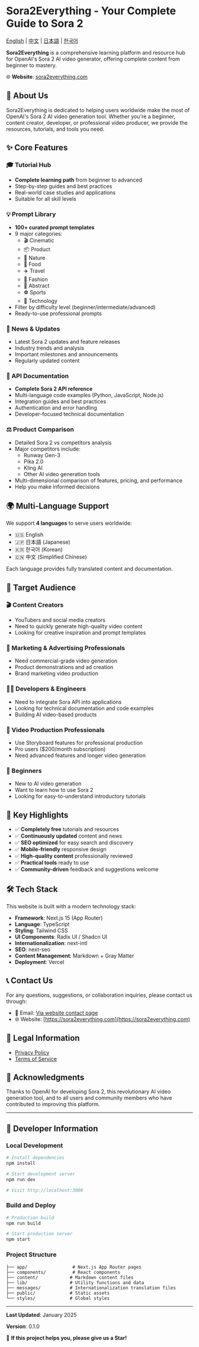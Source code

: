 # Sora2Everything - Your Complete Guide to Sora 2

[English](README.md) | [中文](README.zh.md) | [日本語](README.ja.md) | [한국어](README.ko.md)

**Sora2Everything** is a comprehensive learning platform and resource hub for OpenAI's Sora 2 AI video generator, offering complete content from beginner to mastery.

🌐 **Website**: [sora2everything.com](https://sora2everything.com)

## 📖 About Us

Sora2Everything is dedicated to helping users worldwide make the most of OpenAI's Sora 2 AI video generation tool. Whether you're a beginner, content creator, developer, or professional video producer, we provide the resources, tutorials, and tools you need.

## ✨ Core Features

### 🎓 Tutorial Hub
- **Complete learning path** from beginner to advanced
- Step-by-step guides and best practices
- Real-world case studies and applications
- Suitable for all skill levels

### 💡 Prompt Library
- **100+ curated prompt templates**
- 9 major categories:
  - 🎬 Cinematic
  - 📦 Product
  - 🌿 Nature
  - 🍔 Food
  - ✈️ Travel
  - 👗 Fashion
  - 🎨 Abstract
  - ⚽ Sports
  - 🔬 Technology
- Filter by difficulty level (beginner/intermediate/advanced)
- Ready-to-use professional prompts

### 📰 News & Updates
- Latest Sora 2 updates and feature releases
- Industry trends and analysis
- Important milestones and announcements
- Regularly updated content

### 🔧 API Documentation
- **Complete Sora 2 API reference**
- Multi-language code examples (Python, JavaScript, Node.js)
- Integration guides and best practices
- Authentication and error handling
- Developer-focused technical documentation

### ⚖️ Product Comparison
- Detailed Sora 2 vs competitors analysis
- Major competitors include:
  - Runway Gen-3
  - Pika 2.0
  - Kling AI
  - Other AI video generation tools
- Multi-dimensional comparison of features, pricing, and performance
- Help you make informed decisions

## 🌍 Multi-Language Support

We support **4 languages** to serve users worldwide:

- 🇺🇸 English
- 🇯🇵 日本語 (Japanese)
- 🇰🇷 한국어 (Korean)
- 🇨🇳 中文 (Simplified Chinese)

Each language provides fully translated content and documentation.

## 👥 Target Audience

### 🎬 Content Creators
- YouTubers and social media creators
- Need to quickly generate high-quality video content
- Looking for creative inspiration and prompt templates

### 💼 Marketing & Advertising Professionals
- Need commercial-grade video generation
- Product demonstrations and ad creation
- Brand marketing video production

### 👨‍💻 Developers & Engineers
- Need to integrate Sora API into applications
- Looking for technical documentation and code examples
- Building AI video-based products

### 🎥 Video Production Professionals
- Use Storyboard features for professional production
- Pro users ($200/month subscription)
- Need advanced features and longer video generation

### 🌱 Beginners
- New to AI video generation
- Want to learn how to use Sora 2
- Looking for easy-to-understand introductory tutorials

## 🚀 Key Highlights

- ✅ **Completely free** tutorials and resources
- ✅ **Continuously updated** content and news
- ✅ **SEO optimized** for easy search and discovery
- ✅ **Mobile-friendly** responsive design
- ✅ **High-quality content** professionally reviewed
- ✅ **Practical tools** ready to use
- ✅ **Community-driven** feedback and suggestions welcome

## 🛠️ Tech Stack

This website is built with a modern technology stack:

- **Framework**: Next.js 15 (App Router)
- **Language**: TypeScript
- **Styling**: Tailwind CSS
- **UI Components**: Radix UI / Shadcn UI
- **Internationalization**: next-intl
- **SEO**: next-seo
- **Content Management**: Markdown + Gray Matter
- **Deployment**: Vercel

## 📞 Contact Us

For any questions, suggestions, or collaboration inquiries, please contact us through:

- 📧 Email: [Via website contact page](https://sora2everything.com/contact)
- 🌐 Website: [https://sora2everything.com](https://sora2everything.com)

## 📄 Legal Information

- [Privacy Policy](https://sora2everything.com/privacy)
- [Terms of Service](https://sora2everything.com/terms)

## 🙏 Acknowledgments

Thanks to OpenAI for developing Sora 2, this revolutionary AI video generation tool, and to all users and community members who have contributed to improving this platform.

---

## 🔨 Developer Information

### Local Development

```bash
# Install dependencies
npm install

# Start development server
npm run dev

# Visit http://localhost:3000
```

### Build and Deploy

```bash
# Production build
npm run build

# Start production server
npm start
```

### Project Structure

```
├── app/                 # Next.js App Router pages
├── components/          # React components
├── content/            # Markdown content files
├── lib/                # Utility functions and data
├── messages/           # Internationalization translation files
├── public/             # Static assets
└── styles/             # Global styles
```

---

**Last Updated**: January 2025

**Version**: 0.1.0

🌟 **If this project helps you, please give us a Star!**

